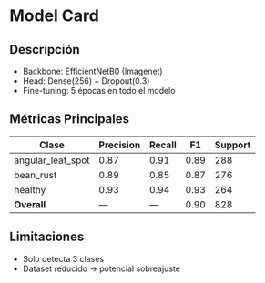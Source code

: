 # Model Card

## Descripción  
- Backbone: EfficientNetB0 (Imagenet)  
- Head: Dense(256) + Dropout(0.3)  
- Fine-tuning: 5 épocas en todo el modelo  

## Métricas Principales  
| Clase               | Precision | Recall | F1    | Support |
|---------------------|-----------|--------|-------|---------|
| angular_leaf_spot   | 0.87      | 0.91   | 0.89  | 288     |
| bean_rust           | 0.89      | 0.85   | 0.87  | 276     |
| healthy             | 0.93      | 0.94   | 0.93  | 264     |
| **Overall**         | —         | —      | 0.90  | 828     |

## Limitaciones  
- Solo detecta 3 clases  
- Dataset reducido → potencial sobreajuste  
